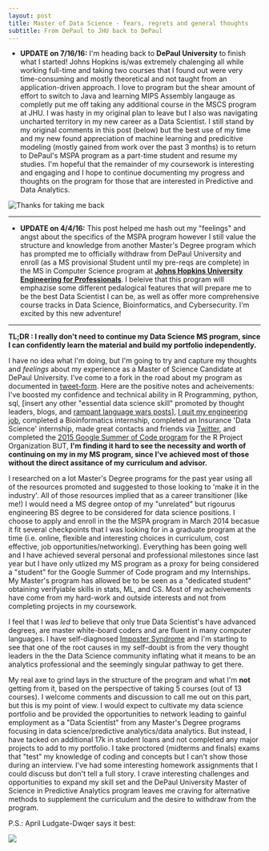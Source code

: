 ```yaml
---
layout: post
title: Master of Data Science - fears, regrets and general thoughts
subtitle: From DePaul to JHU back to DePaul
---
```


* **UPDATE on 7/16/16:** I'm heading back to **DePaul University** to finish what I started! Johns Hopkins is/was extremely chalenging all while working full-time and taking two courses that I found out were very time-consuming and mostly theoretical and not taught from an application-driven approach. I love to program but the shear amount of effort to switch to Java and learning MIPS Assembly langauge as completly put me off taking any additional course in the MSCS program at JHU. I was hasty in my original plan to leave but I also was navigating uncharted territory in my new career as a Data Scientist. I still stand by my original comments in this post (below) but the best use of my time and my new found appreciation of machine learning and predicitive modeling (mostly gained from work over the past 3 months) is to return to DePaul's MSPA program as a part-time student and resume my studies. I'm hopeful that the remainder of my coursework is interesting and engaging and I hope to continue documenting my progress and thoughts on the program for those that are interested in Predictive and Data Analytics.

![Thanks for taking me back](http://i.giphy.com/12HGnwUnJEgjra.gif)

_____

* **UPDATE on 4/4/16:** This post helped me hash out my "feelings" and angst about the specifics of the MSPA program however I still value the structure and knowledge from another Master's Degree program which has prompted me to officially withdraw from DePaul University and enroll (as a MS provisional Student until my pre-reqs are complete) in the MS in Computer Science program at **[Johns Hopkins University Engineering for Professionals](https://ep.jhu.edu/programs-and-courses/programs/computer-science)**. I beleive that this program will emphazise some different pedalogical features that will prepare me to be the best Data Scientist I can be, as well as offer more comprehensive course tracks in Data Science, Bioinformatics, and Cybersecurity. I'm excited by this new adventure! 

_____

**TL;DR : I really don't need to continue my Data Science MS program, since I can confidently learn the material and build my portfolio independently.**

I have no idea what I'm doing, but I'm going to try and capture my thoughts and *feelings* about my experience as a Master of Science Candidate at DePaul University. I've come to a fork in the road about my program as documented in [tweet-form](https://twitter.com/jasdumas/status/714512821187284993). Here are the positive notes and acheivements:  I've boosted my confidence and technical ability in R Programming, python, sql, [insert any other "essential data science skill" promoted by thought leaders, blogs, and [rampant language wars posts](http://www.kdnuggets.com/2015/05/r-vs-python-data-science.html)], [I quit my engineering job](https://jasdumas.wordpress.com/2015/09/13/why-i-quit-my-job/), completed a Bioinformatics internship, completed an Insurance 'Data Science' internship, made great contacts and friends via [Twitter](https://twitter.com/hashtag/rstats?src=hash), and completed the [2015 Google Summer of Code program](http://www.google-melange.com/gsoc/homepage/google/gsoc2015) for the R Project Organization BUT, **I'm finding it hard to see the necessity and worth of continuing on my in my MS program, since I've achieved most of those without the direct assitance of my curriculum and advisor.**

I researched on a lot Master's Degree programs for the past year using all of the resources promoted and suggested to those looking to 'make it in the industry'. All of those resources implied that as a career transitioner (like me!) I would need a MS degree ontop of my "unrelated" but rigourus engineering BS degree to be considered for data science positions. I choose to apply and enroll in the the MSPA program in March 2014 becasue it fit several checkpoints that I was looking for in a graduate program at the time (i.e. online, flexible and interesting choices in curriculum, cost effective, job opportunities/networking). Everything has been going well and I have achieved several personal and professional milestones since last year but I have only utlized my MS program as a proxy for being considered a "student" for the Google Summer of Code program and my Internships. My Master's program has allowed be to be seen as a "dedicated student" obtaining verifyiable skills in stats, ML, and CS. Most of my acheivements have come from my hard-work and outside interests and not from completing projects in my coursework. 

I feel that I was *led* to believe that only true Data Scientist's have advanced degrees, are master white-board coders and are fluent in many computer languages. I have self-diagnosed [Imposter Syndrome](https://en.wikipedia.org/wiki/Impostor_syndrome) and I'm starting to see that one of the root causes in my self-doubt is from the very thought leaders in the the Data Science community inflating what it means to be an analytics professional and the seemingly singular pathway to get there.

My real axe to grind lays in the structure of the program and what I'm **not** getting from it, based on the perspective of taking 5 courses (out of 13 courses). I welcome comments and discussion to call me out on this part, but this is my point of view. I would expect to cultivate my data science portfolio and be provided the opportunities to network leading to gainful employment as a "Data Scientist" from any Master's Degree programs focusing in data science/predictive analytics/data analytics. But instead, I have tacked on additional 17k in student loans and not completed any major projects to add to my portfolio. I take proctored (midterms and finals) exams that "test" my knowledge of coding and concepts but I can't show those during an interview. I've had some interesting homework assignments that I could discuss but don't tell a full story. I crave interesting challenges and opportunities to expand my skill set and the DePaul University Master of Science in Predictive Analytics program leaves me craving for alternative methods to supplement the curriculum and the desire to withdraw from the program. 

P.S.: April Ludgate-Dwqer says it best:

![](https://media.giphy.com/media/I8PFuF7ZlARGM/giphy.gif)

